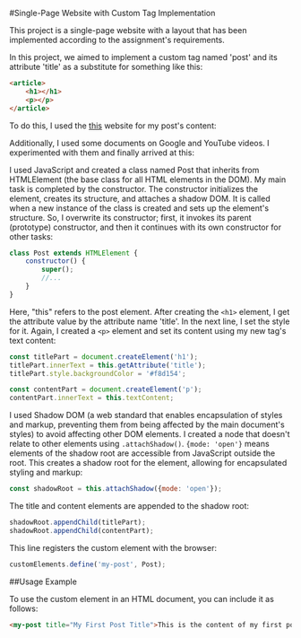 #Single-Page Website with Custom Tag Implementation

This project is a single-page website with a layout that has been implemented according to the assignment's requirements.

In this project, we aimed to implement a custom tag named 'post' and its attribute 'title' as a substitute for something like this:
```html
<article>
    <h1></h1>
    <p></p>
</article>
```

To do this, I used the [this](https://britmovietours.com/movie-locations/who-are-the-most-popular-superheros-today/) website for my post's content:


Additionally, I used some documents on Google and YouTube videos. I experimented with them and finally arrived at this:

I used JavaScript and created a class named Post that inherits from HTMLElement (the base class for all HTML elements in the DOM). My main task is completed by the constructor. The constructor initializes the element, creates its structure, and attaches a shadow DOM. It is called when a new instance of the class is created and sets up the element's structure. So, I overwrite its constructor; first, it invokes its parent (prototype) constructor, and then it continues with its own constructor for other tasks:
```js
class Post extends HTMLElement {
    constructor() {
        super();
        //...
    }
}
```
Here, "this" refers to the post element. After creating the `<h1>` element, I get the attribute value by the attribute name 'title'. In the next line, I set the style for it. Again, I created a `<p>` element and set its content using my new tag's text content:
```js
const titlePart = document.createElement('h1');
titlePart.innerText = this.getAttribute('title');
titlePart.style.backgroundColor = '#f8d154';

const contentPart = document.createElement('p');
contentPart.innerText = this.textContent;
```

I used Shadow DOM (a web standard that enables encapsulation of styles and markup, preventing them from being affected by the main document's styles) to avoid affecting other DOM elements. I created a node that doesn't relate to other elements using `.attachShadow()`. `{mode: 'open'}` means elements of the shadow root are accessible from JavaScript outside the root. This creates a shadow root for the element, allowing for encapsulated styling and markup:
```js
const shadowRoot = this.attachShadow({mode: 'open'});
```
The title and content elements are appended to the shadow root:
```js
shadowRoot.appendChild(titlePart);
shadowRoot.appendChild(contentPart);
```
This line registers the custom element <my-post> with the browser:
```js
customElements.define('my-post', Post);
```

##Usage Example

To use the custom element in an HTML document, you can include it as follows:
```html
<my-post title="My First Post Title">This is the content of my first post.</my-post>
```




